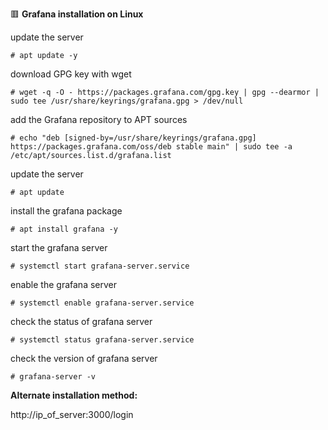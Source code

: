 :red_square: __Grafana installation on Linux__

update the server
```
# apt update -y
```
download GPG key with wget
```
# wget -q -O - https://packages.grafana.com/gpg.key | gpg --dearmor | sudo tee /usr/share/keyrings/grafana.gpg > /dev/null
```
add the Grafana repository to APT sources
```
# echo "deb [signed-by=/usr/share/keyrings/grafana.gpg] https://packages.grafana.com/oss/deb stable main" | sudo tee -a /etc/apt/sources.list.d/grafana.list
```
update the server
```
# apt update
```
install the grafana package
```
# apt install grafana -y
```
start the grafana server
```
# systemctl start grafana-server.service
```
enable the grafana server
```
# systemctl enable grafana-server.service
```
check the status of grafana server
```
# systemctl status grafana-server.service
```
check the version of grafana server
```
# grafana-server -v
```
**Alternate installation method:**

http://ip_of_server:3000/login
